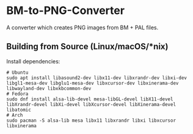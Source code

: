 # BM-to-PNG-Converter
A converter which creates PNG images from BM + PAL files.

## Building from Source (Linux/macOS/*nix)

Install dependencies:

```
# Ubuntu
sudo apt install libasound2-dev libx11-dev libxrandr-dev libxi-dev libgl1-mesa-dev libglu1-mesa-dev libxcursor-dev libxinerama-dev libwayland-dev libxkbcommon-dev
# Fedora
sudo dnf install alsa-lib-devel mesa-libGL-devel libX11-devel libXrandr-devel libXi-devel libXcursor-devel libXinerama-devel libatomic
# Arch
sudo pacman -S alsa-lib mesa libx11 libxrandr libxi libxcursor libxinerama
```

